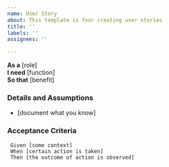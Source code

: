 ```yaml
---
name: User Story
about: This template is foor creating user stories
title: ''
labels: ''
assignees: ''

---
```


**As a** [role]  
 **I need** [function]  
 **So that** [benefit]  
   
 ### Details and Assumptions
 * [document what you know]
   
 ### Acceptance Criteria  

```gherkin
 Given [some context]
 When [certain action is taken]
 Then [the outcome of action is observed]
 ```
